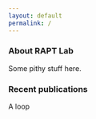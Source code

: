 ```yaml
---
layout: default
permalink: /
---
```


### About RAPT Lab

Some pithy stuff here.

### Recent publications

A loop
